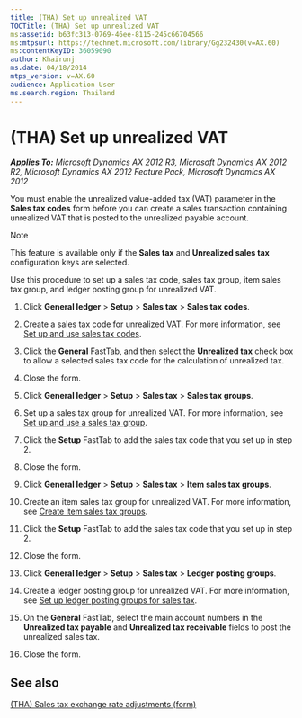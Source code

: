 ```yaml
---
title: (THA) Set up unrealized VAT
TOCTitle: (THA) Set up unrealized VAT
ms:assetid: b63fc313-0769-46ee-8115-245c66704566
ms:mtpsurl: https://technet.microsoft.com/library/Gg232430(v=AX.60)
ms:contentKeyID: 36059090
author: Khairunj
ms.date: 04/18/2014
mtps_version: v=AX.60
audience: Application User
ms.search.region: Thailand
---
```


# (THA) Set up unrealized VAT 


_**Applies To:** Microsoft Dynamics AX 2012 R3, Microsoft Dynamics AX 2012 R2, Microsoft Dynamics AX 2012 Feature Pack, Microsoft Dynamics AX 2012_

You must enable the unrealized value-added tax (VAT) parameter in the **Sales tax codes** form before you can create a sales transaction containing unrealized VAT that is posted to the unrealized payable account.


> [!NOTE]
> <P>This feature is available only if the <STRONG>Sales tax</STRONG> and <STRONG>Unrealized sales tax</STRONG> configuration keys are selected.</P>



Use this procedure to set up a sales tax code, sales tax group, item sales tax group, and ledger posting group for unrealized VAT.

1.  Click **General ledger** \> **Setup** \> **Sales tax** \> **Sales tax codes**.

2.  Create a sales tax code for unrealized VAT. For more information, see [Set up and use sales tax codes](set-up-and-use-sales-tax-codes.md).

3.  Click the **General** FastTab, and then select the **Unrealized tax** check box to allow a selected sales tax code for the calculation of unrealized tax.

4.  Close the form.

5.  Click **General ledger** \> **Setup** \> **Sales tax** \> **Sales tax groups**.

6.  Set up a sales tax group for unrealized VAT. For more information, see [Set up and use a sales tax group](set-up-and-use-a-sales-tax-group.md).

7.  Click the **Setup** FastTab to add the sales tax code that you set up in step 2.

8.  Close the form.

9.  Click **General ledger** \> **Setup** \> **Sales tax** \> **Item sales tax groups**.

10. Create an item sales tax group for unrealized VAT. For more information, see [Create item sales tax groups](create-item-sales-tax-groups.md).

11. Click the **Setup** FastTab to add the sales tax code that you set up in step 2.

12. Close the form.

13. Click **General ledger** \> **Setup** \> **Sales tax** \> **Ledger posting groups**.

14. Create a ledger posting group for unrealized VAT. For more information, see [Set up ledger posting groups for sales tax](set-up-ledger-posting-groups-for-sales-tax.md).

15. On the **General** FastTab, select the main account numbers in the **Unrealized tax payable** and **Unrealized tax receivable** fields to post the unrealized sales tax.

16. Close the form.

## See also

[(THA) Sales tax exchange rate adjustments (form)](https://technet.microsoft.com/library/hh227551\(v=ax.60\))

  


